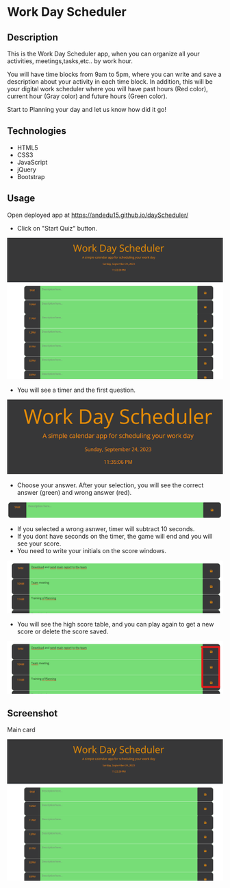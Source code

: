 # Work Day Scheduler

## Description

This is the Work Day Scheduler app, when you can organize all your activities, meetings,tasks,etc.. by work hour.

You will have time blocks from 9am to 5pm, where you can write and save a description about your activity in each time block. In addition, this will be your digital work scheduler where you will have past hours (Red color),  current hour (Gray color) and future hours (Green color).

Start to Planning your day and let us know how did it go!

## Technologies

- HTML5
- CSS3
- JavaScript
- jQuery
- Bootstrap

## Usage

Open deployed app at https://andedu15.github.io/dayScheduler/

 - Click on "Start Quiz" button.

![Alt text](assets/img/image.png)

 - You will see a timer and the first question.

 ![Alt text](assets/img/image-1.png)

 - Choose your answer. After your selection, you will see the correct answer (green) and wrong answer (red).

 ![Alt text](assets/img/image-2.png)

 - If you selected a wrong asnwer, timer will subtract 10 seconds.
 - If you dont have seconds on the timer, the game will end and you will see your score.
 - You need to write your initials on the score windows.

 ![Alt text](assets/img/image-3.png)

 - You will see the high score table, and you can play again to get a new score or delete the score saved.

 ![Alt text](assets/img/image-4.png)

## Screenshot

Main card

![Alt text](assets/img/image.png)

